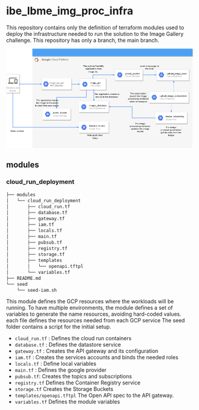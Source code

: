 # ibe_lbme_img_proc_infra

This repository contains only the definition of terraform modules used to deploy the infrastructure needed to run the solution to the Image Gallery challenge.
This repository has only a branch, the main branch.

![alt text](.github/diagram.png)


## modules
### cloud_run_deployment
```
├── modules
│   └── cloud_run_deployment
│       ├── cloud_run.tf
│       ├── database.tf
│       ├── gateway.tf
│       ├── iam.tf
│       ├── locals.tf
│       ├── main.tf
│       ├── pubsub.tf
│       ├── registry.tf
│       ├── storage.tf
│       ├── templates
│       │   └── openapi.tftpl
│       └── variables.tf
├── README.md
└── seed
    └── seed-iam.sh

```
This module defines the GCP resources where the workloads will be running. To have multiple environments, the module defines a set of variables to generate the name resources, avoiding hard-coded values.
each file defines the resources needed from each GCP service
The seed folder contains a script for the initial setup.

* `cloud_run.tf` : Defines the cloud run containers 
* `database.tf` : Defines the datastore service
* `gateway.tf` : Creates the API gateway and its configuration
* `iam.tf` : Creates the services accounts and binds the needed roles
* `locals.tf` : Define local variables
* `main.tf` : Defines the google provider
* `pubsub.tf`: Creates the topics and subscriptions
* `registry.tf` Defines the Container Registry service
* `storage.tf` Creates the Storage Buckets
* `templates/openapi.tftpl` The Open API spec to the API gateway.
* `variables.tf` Defines the module variables
